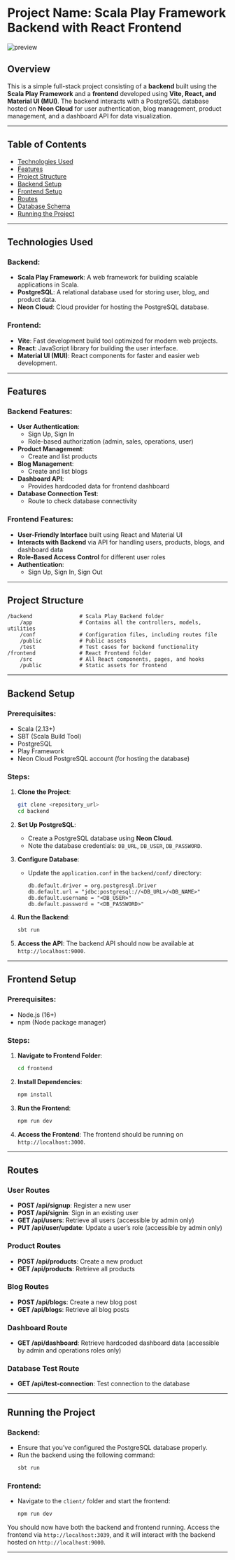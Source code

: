 # Project Name: Scala Play Framework Backend with React Frontend

![preview](/client/public/assets/images/minimal-free-preview.jpg)

## Overview

This is a simple full-stack project consisting of a **backend** built using the **Scala Play Framework** and a **frontend** developed using **Vite, React, and Material UI (MUI)**. The backend interacts with a PostgreSQL database hosted on **Neon Cloud** for user authentication, blog management, product management, and a dashboard API for data visualization.

---

## Table of Contents

- [Technologies Used](#technologies-used)
- [Features](#features)
- [Project Structure](#project-structure)
- [Backend Setup](#backend-setup)
- [Frontend Setup](#frontend-setup)
- [Routes](#routes)
- [Database Schema](#database-schema)
- [Running the Project](#running-the-project)

---

## Technologies Used

### Backend:

- **Scala Play Framework**: A web framework for building scalable applications in Scala.
- **PostgreSQL**: A relational database used for storing user, blog, and product data.
- **Neon Cloud**: Cloud provider for hosting the PostgreSQL database.

### Frontend:

- **Vite**: Fast development build tool optimized for modern web projects.
- **React**: JavaScript library for building the user interface.
- **Material UI (MUI)**: React components for faster and easier web development.

---

## Features

### Backend Features:

- **User Authentication**:
  - Sign Up, Sign In
  - Role-based authorization (admin, sales, operations, user)
- **Product Management**:
  - Create and list products
- **Blog Management**:
  - Create and list blogs
- **Dashboard API**:
  - Provides hardcoded data for frontend dashboard
- **Database Connection Test**:
  - Route to check database connectivity

### Frontend Features:

- **User-Friendly Interface** built using React and Material UI
- **Interacts with Backend** via API for handling users, products, blogs, and dashboard data
- **Role-Based Access Control** for different user roles
- **Authentication**:
  - Sign Up, Sign In, Sign Out

---

## Project Structure

```
/backend               # Scala Play Backend folder
    /app               # Contains all the controllers, models, utilities
    /conf              # Configuration files, including routes file
    /public            # Public assets
    /test              # Test cases for backend functionality
/frontend              # React Frontend folder
    /src               # All React components, pages, and hooks
    /public            # Static assets for frontend
```

---

## Backend Setup

### Prerequisites:

- Scala (2.13+)
- SBT (Scala Build Tool)
- PostgreSQL
- Play Framework
- Neon Cloud PostgreSQL account (for hosting the database)

### Steps:

1. **Clone the Project**:

   ```bash
   git clone <repository_url>
   cd backend
   ```

2. **Set Up PostgreSQL**:

   - Create a PostgreSQL database using **Neon Cloud**.
   - Note the database credentials: `DB_URL`, `DB_USER`, `DB_PASSWORD`.

3. **Configure Database**:

   - Update the `application.conf` in the `backend/conf/` directory:
     ```hocon
     db.default.driver = org.postgresql.Driver
     db.default.url = "jdbc:postgresql://<DB_URL>/<DB_NAME>"
     db.default.username = "<DB_USER>"
     db.default.password = "<DB_PASSWORD>"
     ```

4. **Run the Backend**:

   ```bash
   sbt run
   ```

5. **Access the API**:
   The backend API should now be available at `http://localhost:9000`.

---

## Frontend Setup

### Prerequisites:

- Node.js (16+)
- npm (Node package manager)

### Steps:

1. **Navigate to Frontend Folder**:

   ```bash
   cd frontend
   ```

2. **Install Dependencies**:

   ```bash
   npm install
   ```

3. **Run the Frontend**:

   ```bash
   npm run dev
   ```

4. **Access the Frontend**:
   The frontend should be running on `http://localhost:3000`.

---

## Routes

### User Routes

- **POST /api/signup**: Register a new user
- **POST /api/signin**: Sign in an existing user
- **GET /api/users**: Retrieve all users (accessible by admin only)
- **PUT /api/user/update**: Update a user’s role (accessible by admin only)

### Product Routes

- **POST /api/products**: Create a new product
- **GET /api/products**: Retrieve all products

### Blog Routes

- **POST /api/blogs**: Create a new blog post
- **GET /api/blogs**: Retrieve all blog posts

### Dashboard Route

- **GET /api/dashboard**: Retrieve hardcoded dashboard data (accessible by admin and operations roles only)

### Database Test Route

- **GET /api/test-connection**: Test connection to the database

---

## Running the Project

### Backend:

- Ensure that you’ve configured the PostgreSQL database properly.
- Run the backend using the following command:
  ```bash
  sbt run
  ```

### Frontend:

- Navigate to the `client/` folder and start the frontend:
  ```bash
  npm run dev
  ```

You should now have both the backend and frontend running. Access the frontend via `http://localhost:3039`, and it will interact with the backend hosted on `http://localhost:9000`.

---
